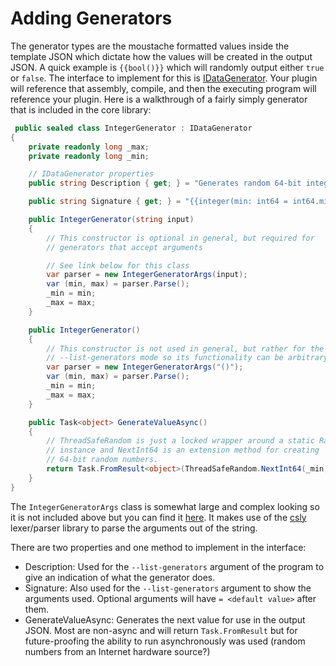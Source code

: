 # Adding Generators

The generator types are the moustache formatted values inside the template JSON which dictate how the values will be created in the output JSON.  A quick example is `{{bool()}}` which will randomly output either `true` or `false`.  The interface to implement for this is [IDataGenerator](LargeDatasetGenerator.Abstractions/IDataGenerator.cs).  Your plugin will reference that assembly, compile, and then the executing program will reference your plugin.  Here is a walkthrough of a fairly simply generator that is included in the core library:

```c#
 public sealed class IntegerGenerator : IDataGenerator
{
    private readonly long _max;
    private readonly long _min;

    // IDataGenerator properties
    public string Description { get; } = "Generates random 64-bit integers between min and max";

    public string Signature { get; } = "{{integer(min: int64 = int64.min / 2, max: int64 = int64.max / 2)}}";

    public IntegerGenerator(string input)
    {
        // This constructor is optional in general, but required for
        // generators that accept arguments

        // See link below for this class
        var parser = new IntegerGeneratorArgs(input);
        var (min, max) = parser.Parse();
        _min = min;
        _max = max;
    }

    public IntegerGenerator()
    {
        // This constructor is not used in general, but rather for the
        // --list-generators mode so its functionality can be arbitrary
        var parser = new IntegerGeneratorArgs("()");
        var (min, max) = parser.Parse();
        _min = min;
        _max = max;
    }

    public Task<object> GenerateValueAsync()
    {
        // ThreadSafeRandom is just a locked wrapper around a static Random
        // instance and NextInt64 is an extension method for creating
        // 64-bit random numbers.
        return Task.FromResult<object>(ThreadSafeRandom.NextInt64(_min, _max));
    }
}
```

The `IntegerGeneratorArgs` class is somewhat large and complex looking so it is not included above but you can find it [here](LargeDatasetGenerator.Core/Generator/IntegerGenerator.cs).  It makes use of the [csly](https://github.com/b3b00/csly) lexer/parser library to parse the arguments out of the string.

There are two properties and one method to implement in the interface:

- Description: Used for the `--list-generators` argument of the program to give an indication of what the generator does.
- Signature: Also used for the `--list-generators` argument to show the arguments used.  Optional arguments will have `= <default value>` after them.
- GenerateValueAsync: Generates the next value for use in the output JSON.  Most are non-async and will return `Task.FromResult` but for future-proofing the ability to run asynchronously was used (random numbers from an Internet hardware source?)